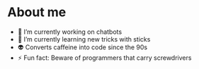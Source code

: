 # About me

- 🔭 I’m currently working on chatbots
- 🌱 I’m currently learning new tricks with sticks
- 👽 Converts caffeine into code since the 90s
- ⚡ Fun fact: Beware of programmers that carry screwdrivers

